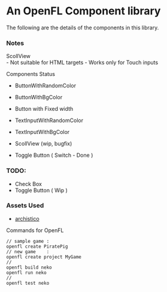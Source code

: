 An OpenFL Component library
==========================
The following are the details of the components in this library.

### Notes

ScollView     
	- Not suitable for HTML targets
	- Works only for Touch inputs        

Components Status

 - ButtonWithRandomColor
 - ButtonWithBgColor
 - Button with Fixed width

 - TextInputWithRandomColor
 - TextInputWithBgColor

 - ScollView (wip, bugfix) 
 - Toggle Button ( Switch - Done )

### TODO:

 - Check Box
 - Toggle Button ( Wip )




### Assets Used
 - [archistico][1]

Commands for OpenFL
```
// sample game : 
openfl create PiratePig
// new game    : 
openfl create project MyGame
//
openfl build neko
openfl run neko
//
openfl test neko
```



[1]: https://www.fontsquirrel.com/fonts/archistico